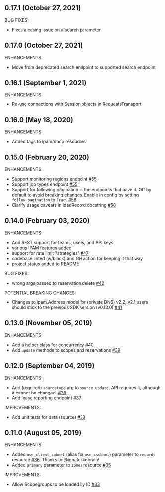 ## 0.17.1 (October 27, 2021)
BUG FIXES:
* Fixes a casing issue on a search parameter

## 0.17.0 (October 27, 2021)
ENHANCEMENTS
* Move from deprecated search endpoint to supported search endpoint

## 0.16.1 (September 1, 2021)

ENHANCEMENTS
* Re-use connections with Session objects in RequestsTransport

## 0.16.0 (May 18, 2020)

ENHANCEMENTS
* Added tags to ipam/dhcp resources

## 0.15.0 (February 20, 2020)

ENHANCEMENTS

* Support monitoring regions endpoint [#55](https://github.com/ns1/ns1-python/pull/55)
* Support job types endpoint [#55](https://github.com/ns1/ns1-python/pull/55)
* Support for following pagination in the endpoints that have it. Off by
  default to avoid breaking changes. Enable in config by setting
  `follow_pagination` to True. [#56](https://github.com/ns1/ns1-python/pull/56)
* Clarify usage caveats in loadRecord docstring [#58](https://github.com/ns1/ns1-python/pull/58)

## 0.14.0 (February 03, 2020)

ENHANCEMENTS:

* Add REST support for teams, users, and API keys
* various IPAM features added
* support for rate limit "strategies" [#47](https://github.com/ns1/ns1-python/pull/47)
* codebase linted (w/black) and GH action for keeping it that way
* project status added to README

BUG FIXES:

* wrong args passed to reservation.delete [#42](https://github.com/ns1/ns1-python/pull/42)

POTENTIAL BREAKING CHANGES:

* Changes to ipam.Address model for (private DNS) v2.2, v2.1 users should stick
  to the previous SDK version (v0.13.0) [#41](https://github.com/ns1/ns1-python/pull/41)

## 0.13.0 (November 05, 2019)

ENHANCEMENTS:

* Add a helper class for concurrency [#40](https://github.com/ns1/ns1-python/pull/40)
* Add `update` methods to scopes and reservations [#39](https://github.com/ns1/ns1-python/pull/39)

## 0.12.0 (September 04, 2019)

ENHANCEMENTS:

* Add (required) `sourcetype` arg to `source.update`. API requires it, although it cannot be changed. [#38](https://github.com/ns1/ns1-python/pull/38)
* Add lease reporting endpoint [#37](https://github.com/ns1-python/pull/37)

IMPROVEMENTS:

* Add unit tests for data (source) [#38](https://github.com/ns1-python/pull/38)

## 0.11.0 (August 05, 2019)

ENHANCEMENTS:

* Added `use_client_subnet` (alias for `use_csubnet`) parameter to `records` resource [#36](https://github.com/ns1/ns1-python/pull/36).  Thanks to @ignatenkobrain!
* Added `primary` parameter to `zones` resource [#35](https://github.com/ns1/ns1-python/pull/35)

IMPROVEMENTS:

* Allow Scopegroups to be loaded by ID [#33](https://github.com/ns1/ns1-python/pull/33)
